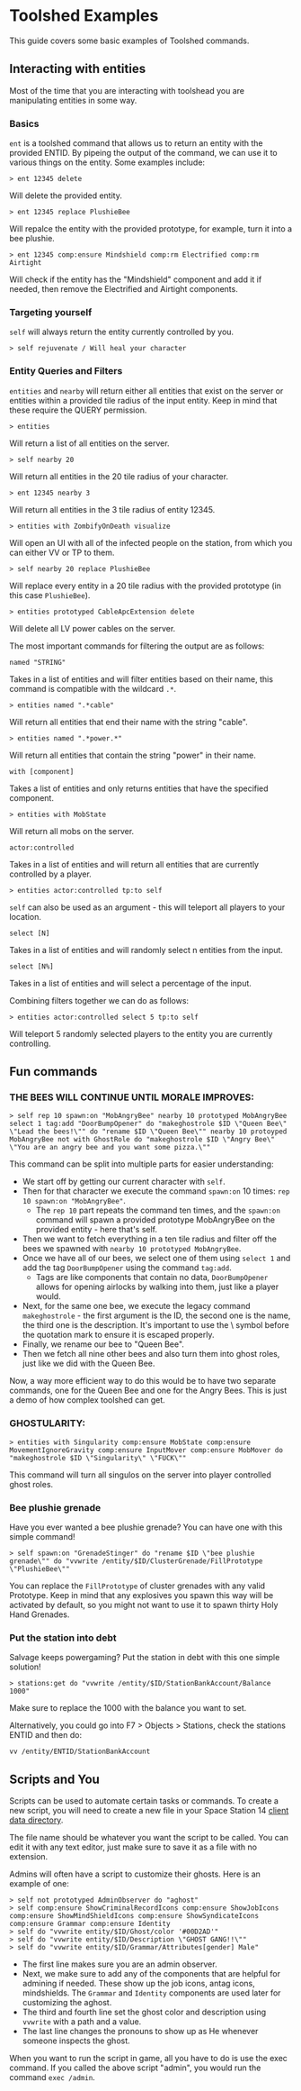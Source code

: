 # Toolshed Examples

This guide covers some basic examples of Toolshed commands.

## Interacting with entities

Most of the time that you are interacting with toolshead you are manipulating entities in some way.

### Basics
`ent` is a toolshed command that allows us to return an entity with the provided ENTID. By pipeing the output of the command, we can use it to various things on the entity. Some examples include:

```
> ent 12345 delete
```
Will delete the provided entity.

```
> ent 12345 replace PlushieBee
```
Will repalce the entity with the provided prototype, for example, turn it into a bee plushie.

```
> ent 12345 comp:ensure Mindshield comp:rm Electrified comp:rm Airtight
```
Will check if the entity has the "Mindshield" component and add it if needed, then remove the Electrified and Airtight components.

### Targeting yourself

`self` will always return the entity currently controlled by you.

```
> self rejuvenate / Will heal your character
```

### Entity Queries and Filters

`entities` and `nearby` will return either all entities that exist on the server or entities within a provided tile radius of the input entity. Keep in mind that these require the QUERY permission.

```
> entities
```
Will return a list of all entities on the server.

```
> self nearby 20
```
Will return all entities in the 20 tile radius of your character.

```
> ent 12345 nearby 3
```
Will return all entities in the 3 tile radius of entity 12345.

```
> entities with ZombifyOnDeath visualize
```
Will open an UI with all of the infected people on the station, from which you can either VV or TP to them.

```
> self nearby 20 replace PlushieBee
```
Will replace every entity in a 20 tile radius with the provided prototype (in this case `PlushieBee`).

```
> entities prototyped CableApcExtension delete
```
Will delete all LV power cables on the server.

The most important commands for filtering the output are as follows:

```
named "STRING"
```
Takes in a list of entities and will filter entities based on their name, this command is compatible with the wildcard `.*`.

```
> entities named ".*cable"
```
Will return all entities that end their name with the string "cable".

```
> entities named ".*power.*"
```
Will return all entities that contain the string "power" in their name.

```
with [component]
```
Takes a list of entities and only returns entities that have the specified component.

```
> entities with MobState
```
Will return all mobs on the server.

```
actor:controlled
```
Takes in a list of entities and will return all entities that are currently controlled by a player.

```
> entities actor:controlled tp:to self
```
`self` can also be used as an argument - this will teleport all players to your location.

```
select [N]
```
Takes in a list of entities and will randomly select n entities from the input.

```
select [N%]
```
Takes in a list of entities and will select a percentage of the input.

Combining filters together we can do as follows:
```
> entities actor:controlled select 5 tp:to self
```
Will teleport 5 randomly selected players to the entity you are currently controlling.

## Fun commands

### THE BEES WILL CONTINUE UNTIL MORALE IMPROVES:
```
> self rep 10 spawn:on "MobAngryBee" nearby 10 prototyped MobAngryBee select 1 tag:add "DoorBumpOpener" do "makeghostrole $ID \"Queen Bee\" \"Lead the bees!\"" do "rename $ID \"Queen Bee\"" nearby 10 protoyped MobAngryBee not with GhostRole do "makeghostrole $ID \"Angry Bee\" \"You are an angry bee and you want some pizza.\""
```
This command can be split into multiple parts for easier understanding:

- We start off by getting our current character with `self`.
- Then for that character we execute the command `spawn:on` 10 times: `rep 10 spawn:on "MobAngryBee"`.
    - The `rep 10` part repeats the command ten times, and the `spawn:on` command will spawn a provided prototype MobAngryBee on the provided entity - here that's self.
- Then we want to fetch everything in a ten tile radius and filter off the bees we spawned with `nearby 10 prototyped MobAngryBee`.
- Once we have all of our bees, we select one of them using `select 1` and add the tag `DoorBumpOpener` using the command `tag:add`.
    - Tags are like components that contain no data, `DoorBumpOpener` allows for opening airlocks by walking into them, just like a player would.
- Next, for the same one bee, we execute the legacy command `makeghostrole` - the first argument is the ID, the second one is the name, the third one is the description. It's important to use the \ symbol before the quotation mark to ensure it is escaped properly.
- Finally, we rename our bee to "Queen Bee".
- Then we fetch all nine other bees and also turn them into ghost roles, just like we did with the Queen Bee.

Now, a way more efficient way to do this would be to have two separate commands, one for the Queen Bee and one for the Angry Bees. This is just a demo of how complex toolshed can get.

### GHOSTULARITY:
```
> entities with Singularity comp:ensure MobState comp:ensure MovementIgnoreGravity comp:ensure InputMover comp:ensure MobMover do "makeghostrole $ID \"Singularity\" \"FUCK\""
```

This command will turn all singulos on the server into player controlled ghost roles.

### Bee plushie grenade

Have you ever wanted a bee plushie grenade? You can have one with this simple command!
```
> self spawn:on "GrenadeStinger" do "rename $ID \"bee plushie grenade\"" do "vvwrite /entity/$ID/ClusterGrenade/FillPrototype \"PlushieBee\""

```
You can replace the `FillPrototype` of cluster grenades with any valid Prototype. Keep in mind that any explosives you spawn this way will be activated by default, so you might not want to use it to spawn thirty Holy Hand Grenades.

### Put the station into debt

Salvage keeps powergaming? Put the station in debt with this one simple solution!
```
> stations:get do "vvwrite /entity/$ID/StationBankAccount/Balance 1000"
```
Make sure to replace the 1000 with the balance you want to set.

Alternatively, you could go into F7 > Objects > Stations, check the stations ENTID and then do:
```
vv /entity/ENTID/StationBankAccount
```

## Scripts and You

Scripts can be used to automate certain tasks or commands. To create a new script, you will need to create a new file in your Space Station 14 [client data directory](../user-data-directory.md#Client).

The file name should be whatever you want the script to be called. You can edit it with any text editor, just make sure to save it as a file with no extension.

Admins will often have a script to customize their ghosts. Here is an example of one:

```
> self not prototyped AdminObserver do "aghost"
> self comp:ensure ShowCriminalRecordIcons comp:ensure ShowJobIcons comp:ensure ShowMindShieldIcons comp:ensure ShowSyndicateIcons comp:ensure Grammar comp:ensure Identity
> self do "vvwrite entity/$ID/Ghost/color '#00D2AD'"
> self do "vvwrite entity/$ID/Description \"GHOST GANG!!\""
> self do "vvwrite entity/$ID/Grammar/Attributes[gender] Male"
```

- The first line makes sure you are an admin observer.
- Next, we make sure to add any of the components that are helpful for admining if needed. These show up the job icons, antag icons, mindshields. The `Grammar` and `Identity` components are used later for customizing the aghost.
- The third and fourth line set the ghost color and description using `vvwrite` with a path and a value.
- The last line changes the pronouns to show up as He whenever someone inspects the ghost.

When you want to run the script in game, all you have to do is use the exec command. If you called the above script "admin", you would run the command `exec /admin`.
